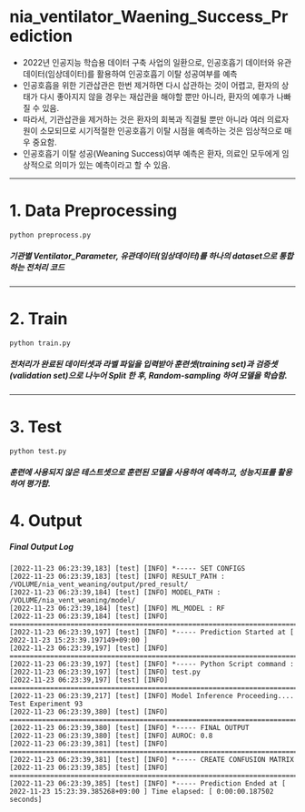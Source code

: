 # nia_ventilator_Waening_Success_Prediction

* 2022년 인공지능 학습용 데이터 구축 사업의 일환으로, 인공호흡기 데이터와 유관데이터(임상데이터)를 활용하여 인공호흡기 이탈 성공여부를 예측
* 인공호흡을 위한 기관삽관은 한번 제거하면 다시 삽관하는 것이 어렵고, 환자의 상태가 다시 좋아지지 않을 경우는 재삽관을 해야할 뿐만 아니라, 환자의 예후가 나빠질 수 있음.
* 따라서, 기관삽관을 제거하는 것은 환자의 회복과 직결될 뿐만 아니라 여러 의료자원이 소모되므로 시기적절한 인공호흡기 이탈 시점을 예측하는 것은 임상적으로 매우 중요함.
* 인공호흡기 이탈 성공(Weaning Success)여부 예측은 환자, 의료인 모두에게 임상적으로 의미가 있는 예측이라고 할 수 있음.


----


# 1. Data Preprocessing
    python preprocess.py

##### 기관별 Ventilator_Parameter, 유관데이터(임상데이터)를 하나의 dataset으로 통합하는 전처리 코드
---

# 2. Train
    python train.py 

##### 전처리가 완료된 데이터셋과 라벨 파일을 입력받아 훈련셋(training set)과 검증셋(validation set)으로 나누어 Split 한 후, Random-sampling 하여 모델을 학습함.
---

# 3. Test
    python test.py

##### 훈련에 사용되지 않은 테스트셋으로 훈련된 모델을 사용하여 예측하고, 성능지표를 활용하여 평가함.

# 4. Output

##### Final Output Log

    [2022-11-23 06:23:39,183] [test] [INFO] *----- SET CONFIGS
    [2022-11-23 06:23:39,183] [test] [INFO] RESULT_PATH : /VOLUME/nia_vent_weaning/output/pred_result/
    [2022-11-23 06:23:39,184] [test] [INFO] MODEL_PATH : /VOLUME/nia_vent_weaning/model/
    [2022-11-23 06:23:39,184] [test] [INFO] ML_MODEL : RF
    [2022-11-23 06:23:39,184] [test] [INFO] ====================================================================================================
    [2022-11-23 06:23:39,197] [test] [INFO] *----- Prediction Started at [ 2022-11-23 15:23:39.197149+09:00 ]
    [2022-11-23 06:23:39,197] [test] [INFO] ====================================================================================================
    [2022-11-23 06:23:39,197] [test] [INFO] *----- Python Script command :
    [2022-11-23 06:23:39,197] [test] [INFO] test.py
    [2022-11-23 06:23:39,197] [test] [INFO] ====================================================================================================
    [2022-11-23 06:23:39,217] [test] [INFO] Model Inference Proceeding.... Test Experiment 93
    [2022-11-23 06:23:39,380] [test] [INFO] ====================================================================================================
    [2022-11-23 06:23:39,380] [test] [INFO] *----- FINAL OUTPUT
    [2022-11-23 06:23:39,380] [test] [INFO] AUROC: 0.8
    [2022-11-23 06:23:39,381] [test] [INFO] ====================================================================================================
    [2022-11-23 06:23:39,381] [test] [INFO] *----- CREATE CONFUSION MATRIX
    [2022-11-23 06:23:39,385] [test] [INFO] ====================================================================================================
    [2022-11-23 06:23:39,385] [test] [INFO] *----- Prediction Ended at [ 2022-11-23 15:23:39.385268+09:00 ] Time elapsed: [ 0:00:00.187502 seconds]